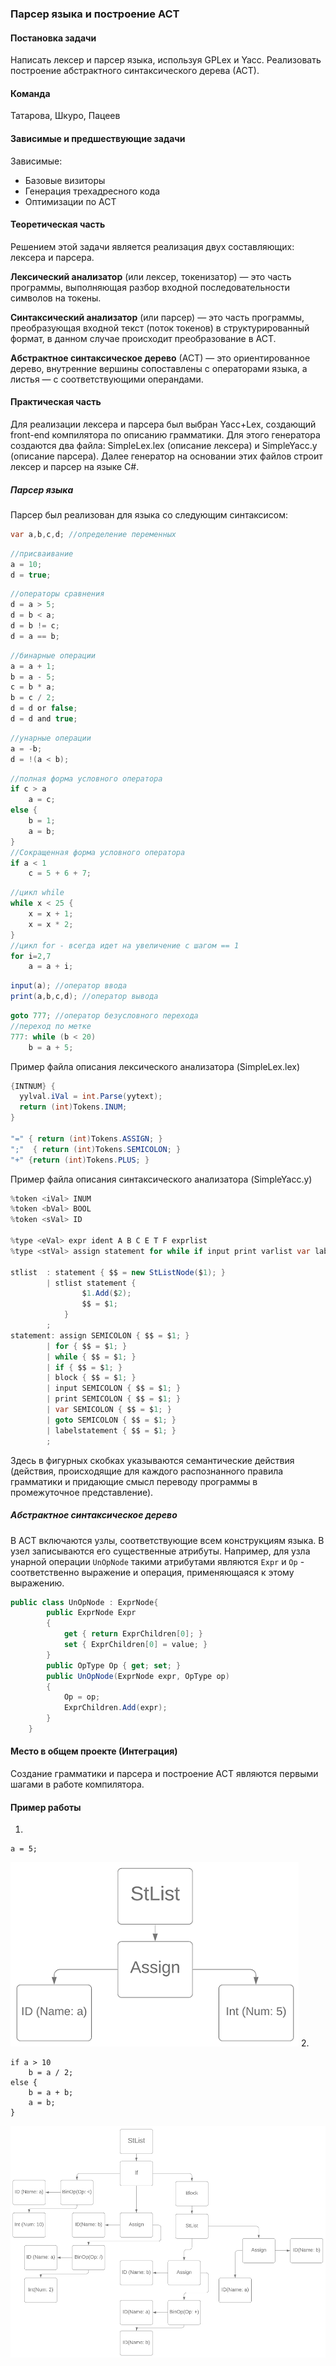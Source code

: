 ### Парсер языка и построение АСТ
#### Постановка задачи
Написать лексер и парсер языка, используя GPLex и Yacc.
Реализовать построение абстрактного синтаксического дерева (АСТ).
#### Команда
Татарова, Шкуро, Пацеев
#### Зависимые и предшествующие задачи
Зависимые:
- Базовые визиторы
- Генерация трехадресного кода
- Оптимизации по АСТ

#### Теоретическая часть
Решением этой задачи является реализация двух составляющих: лексера и парсера.

__Лексический анализатор__ (или лексер, токенизатор) — это часть программы, выполняющая разбор входной последовательности символов на токены. 

__Синтаксический анализатор__ (или парсер) — это часть программы, преобразующая входной текст (поток токенов) в структурированный формат, в данном случае происходит преобразование в АСТ.

__Абстрактное синтаксическое дерево__ (АСТ) — это ориентированное дерево, внутренние вершины сопоставлены с операторами языка, а листья — с соответствующими операндами. 

#### Практическая часть
Для реализации лексера и парсера был выбран Yacc+Lex, создающий front-end компилятора по описанию грамматики. Для этого генератора создаются два файла: SimpleLex.lex (описание лексера) и SimpleYacc.y (описание парсера). Далее генератор на основании этих файлов строит лексер и парсер на языке C#. 

##### Парсер языка
Парсер был реализован для языка со следующим синтаксисом:
```csharp
var a,b,c,d; //определение переменных
```
```csharp
//присваивание
a = 10; 
d = true;
```
```csharp
//операторы сравнения
d = a > 5;
d = b < a;
d = b != c;
d = a == b;
```
```csharp
//бинарные операции
a = a + 1;
b = a - 5;
c = b * a;
b = c / 2;
d = d or false;
d = d and true;
```
```csharp
//унарные операции
a = -b;
d = !(a < b);
```
```csharp
//полная форма условного оператора
if c > a
	a = c;
else {
    b = 1;
	a = b;
}
//Сокращенная форма условного оператора
if a < 1 
	c = 5 + 6 + 7; 
```

```csharp
//цикл while
while x < 25 { 
	x = x + 1; 
	x = x * 2; 
}
//цикл for - всегда идет на увеличение с шагом == 1
for i=2,7 
	a = a + i;
```

```csharp
input(a); //оператор ввода
print(a,b,c,d); //оператор вывода
```

```csharp
goto 777; //оператор безусловного перехода
//переход по метке
777: while (b < 20) 
    b = a + 5; 
```

Пример файла описания лексического анализатора (SimpleLex.lex)
```csharp
{INTNUM} { 
  yylval.iVal = int.Parse(yytext); 
  return (int)Tokens.INUM; 
}

"=" { return (int)Tokens.ASSIGN; }
";"  { return (int)Tokens.SEMICOLON; }
"+" {return (int)Tokens.PLUS; }
```

Пример файла описания синтаксического анализатора (SimpleYacc.y)
```csharp
%token <iVal> INUM
%token <bVal> BOOL
%token <sVal> ID

%type <eVal> expr ident A B C E T F exprlist
%type <stVal> assign statement for while if input print varlist var labelstatement goto block

stlist	: statement { $$ = new StListNode($1); }
		| stlist statement { 
				$1.Add($2); 
				$$ = $1; 
			}
		;
statement: assign SEMICOLON { $$ = $1; }
		| for { $$ = $1; }
		| while { $$ = $1; }
		| if { $$ = $1; }
		| block { $$ = $1; }
		| input SEMICOLON { $$ = $1; }
		| print SEMICOLON { $$ = $1; }
		| var SEMICOLON { $$ = $1; }
		| goto SEMICOLON { $$ = $1; }
		| labelstatement { $$ = $1; }
		;
```
Здесь в фигурных скобках указываются семантические действия (действия, происходящие для каждого распознанного правила грамматики и придающие смысл переводу программы в промежуточное представление).

##### Абстрактное синтаксическое дерево
В АСТ включаются узлы, соответствующие всем конструкциям языка. В узел записываются его существенные атрибуты. Например, для узла унарной операции `UnOpNode` такими атрибутами являются `Expr` и `Op` - соответственно выражение и операция, применяющаяся к этому выражению.  

```csharp
public class UnOpNode : ExprNode{
        public ExprNode Expr
        {
            get { return ExprChildren[0]; }
            set { ExprChildren[0] = value; }
        }
        public OpType Op { get; set; }
        public UnOpNode(ExprNode expr, OpType op)
        {
            Op = op;
            ExprChildren.Add(expr);
        }
    }
```

#### Место в общем проекте (Интеграция)
Создание грамматики и парсера и построение АСТ являются первыми шагами в работе компилятора. 
#### Пример работы
1. 
```charp
a = 5;
```
![Рис1](https://github.com/Taally/FIIT_6_compiler/blob/Documentation/Documentation/0_Parser%26AST/pic1.png)
2.
```charp
if a > 10
    b = a / 2;
else {
    b = a + b;
    a = b;
}
```
![Рис2](https://github.com/Taally/FIIT_6_compiler/blob/Documentation/Documentation/0_Parser%26AST/pic2.png)
